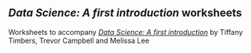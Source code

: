 ## *Data Science: A first introduction* worksheets

Worksheets to accompany [*Data Science: A first introduction*](https://ubc-dsci.github.io/introduction-to-datascience/) by Tiffany Timbers, Trevor Campbell and Melissa Lee

